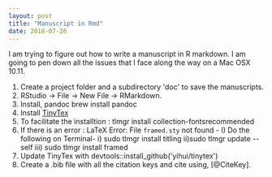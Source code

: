 ```yaml
---
layout: post
title: "Manuscript in Rmd"
date: 2018-07-26
---
```

I am trying to figure out how to write a manuscript in R markdown. I am going to pen down all the issues that I face along the way on a Mac OSX 10.11.
1. Create a project folder and a subdirectory 'doc' to save the manuscripts.
2. RStudio -> File -> New File -> RMarkdown. 
3. Install, pandoc brew install pandoc
4. Install <a href="tinytex::install_tinytex()">TinyTex</a>
5. To facilitate the installtion : tlmgr install collection-fontsrecommended
6. If there is an error : LaTeX Error: File `framed.sty` not found - 
I) Do the following on Terminal- 
i) sudo tlmgr install titling
ii)sudo tlmgr update --self
iii) sudo tlmgr install framed
7. Update TinyTex with devtools::install_github('yihui/tinytex')
8. Create a .bib file with all the citation keys and cite using, [@CiteKey].
